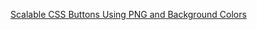 [Scalable CSS Buttons Using PNG and Background Colors](http://monc.se/kitchen/59/scalable-css-buttons-using-png-and-background-colors/)